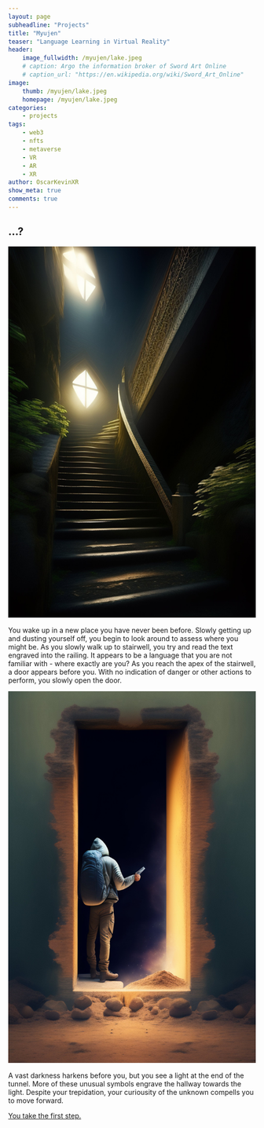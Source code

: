 ```yaml
---
layout: page
subheadline: "Projects"
title: "Myujen"
teaser: "Language Learning in Virtual Reality"
header:
    image_fullwidth: /myujen/lake.jpeg
    # caption: Argo the information broker of Sword Art Online
    # caption_url: "https://en.wikipedia.org/wiki/Sword_Art_Online"
image:
    thumb: /myujen/lake.jpeg
    homepage: /myujen/lake.jpeg
categories:
    - projects
tags:
    - web3
    - nfts
    - metaverse
    - VR
    - AR
    - XR 
author: OscarKevinXR
show_meta: true
comments: true
---
```


## ...?

![Mysterious Stairwell](/images/myujen/stairwell.jpeg)


You wake up in a new place you have never been before. Slowly getting up and dusting yourself off, you begin to look around to assess where you might be. As you slowly walk up to stairwell, you try and read the text engraved into the railing. It appears to be a language that you are not familiar with - where exactly are you? As you reach the apex of the stairwell, a door appears before you. With no indication of danger or other actions to perform, you slowly open the door.

![Mysterious Door](/images/myujen/door.jpeg)


A vast darkness harkens before you, but you see a light at the end of the tunnel. More of these unusual symbols engrave the hallway towards the light. Despite your trepidation, your curiousity of the unknown compells you to move forward.

[You take the first step.][1]


[1]: https://myujen.com